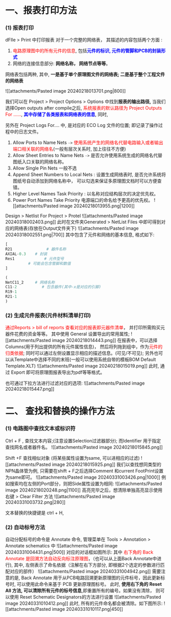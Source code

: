 # 一、报表打印方法
### (1) 报表打印
dFIle > Print 中打印报表
对于一个完整的网络表， 其描述的内容包括两个方面 : 
1. <mark style="background: transparent; color: red">电路原理图中的所有元件的信息</mark>, 包括<b><mark style="background: transparent; color: blue">元件的标识, 元件的管脚和PCB的封装形式</mark></b>
2.  网络的连接信息部分:  **网络名称， 网络节点等等**。 

网络表包括两种, 其中, **一是基于单个原理图文件的网络表;  二是基于整个工程文件的网络表**

![[attachments/Pasted image 20240218013701.png|800]]

我们可以在 Project > Project Options > Options 中找到**报表的输出路径,**  当我们选择Open outputs after compile之后, <mark style="background: transparent; color: red">系统报表的默认路径为 Project Outputs For ......</mark>, <b><mark style="background: transparent; color: blue">其中存储了各类报表和网络表的信息</mark></b>,  同时, 

另外在 Project Logs For.... 中, 是对应的 ECO Log 文件的位置; 即记录了操作过程中的日志文件。 
1. Allow Ports to Name Nets `->` <mark style="background: transparent; color: red">使用系统产生的网络名代替电路输入或者输出端口相关联的网络名</mark>(一般有层次关系时, 加上往往不方便)
2. Allow Sheet Entries to Name Nets `->` 是否允许使用系统生成的网络名代替图纸入口关联的网络名称。
3. Allow Single Pin Nets 一般不选
4. Append Sheet Numbers to Local Nets : 设置生成网络表时, 是否允许系统将图纸号自动添加到网络名称中， 可以勾选来保证多原理图文档时可以方便查错。
5. Higher Level Names Task Priority : 以名称对应结构层次的决定优先权。 
6. Power Port Names Take Priority 电源端口的命名给予更高的优先权。
![[attachments/Pasted image 20240218013955.png|1200]]

Design > Netlist For Project  > Protel 
![[attachments/Pasted image 20240318002403.png]]
此时在文件夹Generated  > NetList Files 中即可得到对应的网络表(存放在Output文件夹下)
![[attachments/Pasted image 20240318002551.png|700]]
其中包含了元件和网络的基本信息, 格式如下: 
```python
[
R21               # 器件名称
AXIAL-0.3    # 封装
Res1             # 元件型号
		  # 可能会包含管脚和数值
]

(                    
NetC11_2     # 网络名称 
C11-2           # 包含器件(其中-x是对应的引脚)
R19-1           
R21-1
)
```

### (2) 生成元件报表(元件材料清单打印) 
<mark style="background: transparent; color: red">通过Reports > bill of reports 查看对应的报表即元器件清单</mark>， 并打印所需购买元器件花费的资金等等。 其中使用 General 设置导出的常用属性;
![[attachments/Pasted image 20240218014443.png]]
在报表中，可以选择Columns(用于列出提供的所有元件属性信息)， 然后将列拖到组中，作为<mark style="background: transparent; color: red">元件的归类依据</mark>; 同时可以通过左侧设置显示相应的描述信息。(可见/不可见); 另外也可以从Template中选择不同的末班(一般可以使用系统自带的模板BOM Default Template.XLT)
![[attachments/Pasted image 20240218015019.png]]
此时, 通过 Export 即可将原理图报表导出为pdf等等格式。

也可通过下拉方法进行过滤对应的选项:
![[attachments/Pasted image 20240218015447.png]]

# 二、 查找和替换的操作方法
### (1) 电路图中查找文本或标识符
Ctrl + F , 查找文本内容;(注意设置Selection过滤器部分); 而Identifier 用于指定 查找网名或者器件名。
![[attachments/Pasted image 20240218015845.png]] 

Shift +F 查找相似对象 (将某些属性设置为same, 可以进相应的过滤)
![[attachments/Pasted image 20240218015925.png]]
我们以查找想同类型的NPN晶体管为例, 只需要在shift + F之后选择Comment 和current FootPrint设置为same即可。
![[attachments/Pasted image 20240331003426.png|1000]]
例如搜索均在左侧的Port部分，则把Side属性设置为相同:
![[attachments/Pasted image 20240218020248.png|1100]]
高亮完毕之后，想清除单独高亮显示使用右键 > Clear Filter 方法
![[attachments/Pasted image 20240331003732.png|280]]

文本替换的快捷键是 ctrl + H, 
### (2) 自动标号方法 
自动分配标号的命令是 Annotate 命令, 管理菜单在 Tools > Annotation > Annotate schematics 中
![[attachments/Pasted image 20240331004431.png|500]]
对应的对话框如图所示:
其中 <mark style="background: transparent; color: red">右下角的 Back Annotate 是回溯方法自动反向标注原理图</mark>，（也可以从上面Back Annotate中进行), 其中, 左侧表示了命名依据（注解在右下方部分, 即根据2个选定的参数进行匹配对应的部件）
![[attachments/Pasted image 20240331004942.png]]
需要注意的是, Back Annotate 用于从PCB电路回溯更新原理图的元件标号，因此更新标号时, 可以使用此命令来基于 PCB 更新原理图标号。
此时, **使用右下角的 Reset All 方法, 可以清除所有元件的标号信息**,即重置所有的编号。如果没有清除， 则可以使用 Reset Schematic Designators的方法进行设置
![[attachments/Pasted image 20240331010412.png]]
此时, 所有的元件命名都会被清除。如下图所示:
![[attachments/Pasted image 20240331010117.png|450]]


